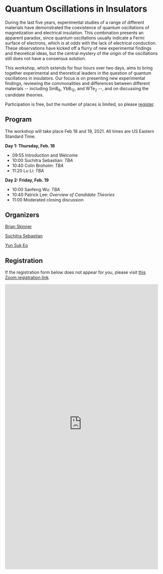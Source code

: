 # Quantum Oscillations in Insulators

During the last five years, experimental studies of a range of different materials have demonstrated the coexistence of quantum oscillations of magnetization and electrical insulation. This combination presents an apparent paradox, since quantum oscillations usually indicate a Fermi surface of electrons, which is at odds with the lack of electrical conduction. These observations have kicked off a flurry of new experimental findings and theoretical ideas, but the central mystery of the origin of the oscillations still does not have a consensus solution.

This workshop, which extends for four hours over two days, aims to bring together experimental and theoretical leaders in the question of quantum oscillations in insulators. Our focus is on presenting new experimental findings, reviewing the commonalities and differences between different materials -- including SmB<sub>6</sub>, YbB<sub>12</sub>, and WTe<sub>2</sub> --, and on discussing the candidate theories.

Participation is free, but the number of places is limited, so please [register](#registration).

## Program

<!-- Add the program -->
The workshop will take place Feb 18 and 19, 2021. All times are US Eastern Standard Time.

**Day 1: Thursday, Feb. 18**

* 09:55 Introduction and Welcome
* 10:00 Suchitra Sebastian: *TBA*
* 10:40 Colin Broholm: *TBA*
* 11:20 Lu Li: *TBA*

**Day 2: Friday, Feb. 19**

* 10:00 Sanfeng Wu: *TBA*
* 10:40 Patrick Lee: *Overview of Candidate Theories*
* 11:00 Moderated closing discussion


## Organizers

[Brian Skinner](https://physics.osu.edu/people/skinner.352)

[Suchitra Sebastian](https://www.phy.cam.ac.uk/directory/sebastians)

[Yun Suk Eo](https://vector.umd.edu/people/item/9-yun-suk-eo.html)

## Registration

If the registration form below does not appear for you, please visit [this Zoom registration link](https://virtualscienceforum-org.zoom.us/meeting/register/tJYofuysrjwjEtyPl1yOgfGCqUkD3M3VihKq).

<iframe width="100%" height="940" src="https://virtualscienceforum-org.zoom.us/meeting/register/tJYofuysrjwjEtyPl1yOgfGCqUkD3M3VihKq" frameborder="0" marginheight="0" marginwidth="0" style="overflow-x:hidden"></iframe>
